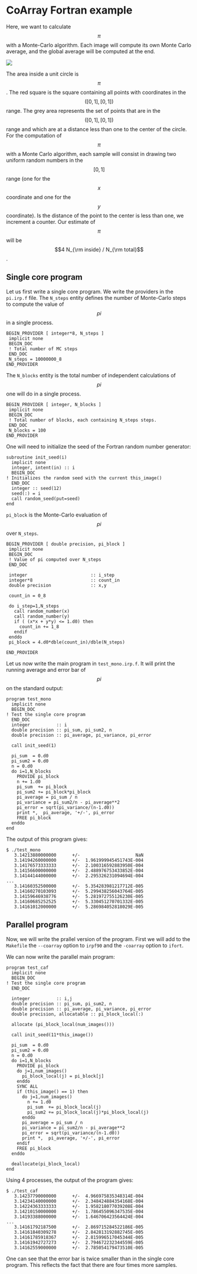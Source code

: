 CoArray Fortran example
=======================

Here, we want to calculate $$\pi$$ with a Monte-Carlo algorithm. Each image will
compute its own Monte Carlo average, and the global average will be computed at
the end.

![](pi.svg)

The area inside a unit circle is $$\pi$$. The red square is the square
containing all points with coordinates in the $$([0,1],[0,1])$$ range. The grey
area represents the set of points that are in the $$([0,1],[0,1])$$ range and
which are at a distance less than one to the center of the circle. For the
computation of $$\pi$$ with a Monte Carlo algorithm, each sample will consist
in drawing two uniform random numbers in the $$[0,1]$$ range (one for the $$x$$
coordinate and one for the $$y$$ coordinate). Is the distance of the point to
the center is less than one, we increment a counter. Our estimate of $$\pi$$
will be $$4 N_{\rm inside} / N_{\rm total}$$.

Single core program
-------------------

Let us first write a single core program. We write the providers in the
``pi.irp.f`` file. The ``N_steps`` entity defines the number of Monte-Carlo
steps to compute the value of $$pi$$ in a single process.

``` irpf90
BEGIN_PROVIDER [ integer*8, N_steps ]
 implicit none
 BEGIN_DOC
 ! Total number of MC steps 
 END_DOC
 N_steps = 10000000_8
END_PROVIDER
```

The ``N_blocks`` entity is the total number of independent calculations of
$$pi$$ one will do in a single process.

``` irpf90
BEGIN_PROVIDER [ integer, N_blocks ]
 implicit none
 BEGIN_DOC
 ! Total number of blocks, each containing N_steps steps.
 END_DOC
 N_blocks = 100
END_PROVIDER
```

One will need to initialize the seed of the Fortran random number generator:

``` irpf90
subroutine init_seed(i)
  implicit none
  integer, intent(in) :: i
  BEGIN_DOC
! Initializes the random seed with the current this_image()
  END_DOC
  integer :: seed(12)
  seed(:) = i
  call random_seed(put=seed)
end
```

``pi_block`` is the Monte-Carlo evaluation of $$pi$$ over ``N_steps``.

```
BEGIN_PROVIDER [ double precision, pi_block ]
 implicit none
 BEGIN_DOC
 ! Value of pi computed over N_steps
 END_DOC

 integer                        :: i_step
 integer*8                      :: count_in
 double precision               :: x,y

 count_in = 0_8

 do i_step=1,N_steps
   call random_number(x)
   call random_number(y)
   if ( (x*x + y*y) <= 1.d0) then
     count_in += 1_8
   endif
 enddo
 pi_block = 4.d0*dble(count_in)/dble(N_steps)

END_PROVIDER
```


Let us now write the main program in ``test_mono.irp.f``. It will print the
running average and error bar of $$pi$$ on the standard output:

``` irpf90
program test_mono
  implicit none
  BEGIN_DOC
! Test the single core program
  END_DOC
  integer          :: i
  double precision :: pi_sum, pi_sum2, n
  double precision :: pi_average, pi_variance, pi_error

  call init_seed(1)

  pi_sum  = 0.d0
  pi_sum2 = 0.d0
  n = 0.d0
  do i=1,N_blocks
    PROVIDE pi_block
    n += 1.d0
    pi_sum  += pi_block
    pi_sum2 += pi_block*pi_block
    pi_average = pi_sum / n
    pi_variance = pi_sum2/n - pi_average**2
    pi_error = sqrt(pi_variance/(n-1.d0))
    print *,  pi_average, '+/-', pi_error
    FREE pi_block
  enddo
end
```

The output of this program gives:

``` 
$ ./test_mono
   3.14213880000000      +/-                     NaN
   3.14194260000000      +/-  1.961999945451743E-004
   3.14176573333333      +/-  2.100316592883950E-004
   3.14156600000000      +/-  2.488976753433852E-004
   3.14144144000000      +/-  2.295326231094694E-004
...
   3.14160352500000      +/-  5.354283981217712E-005
   3.14160270103093      +/-  5.299438256043764E-005
   3.14159646938776      +/-  5.281972755126230E-005
   3.14160685252525      +/-  5.330451270701332E-005
   3.14161012000000      +/-  5.286984052818029E-005
```

Parallel program
-----------------

Now, we will write the prallel version of the program. First we will add to the
``Makefile`` the ``--coarray`` option to ``irpf90`` and the ``-coarray`` option
to ``ifort``.

We can now write the parallel main program:

``` irpf90
program test_caf
  implicit none
  BEGIN_DOC
! Test the single core program
  END_DOC

  integer          :: i,j
  double precision :: pi_sum, pi_sum2, n
  double precision :: pi_average, pi_variance, pi_error
  double precision, allocatable :: pi_block_local(:)

  allocate (pi_block_local(num_images()))

  call init_seed(11*this_image())

  pi_sum  = 0.d0
  pi_sum2 = 0.d0
  n = 0.d0
  do i=1,N_blocks
    PROVIDE pi_block
    do j=1,num_images()
      pi_block_local(j) = pi_block[j]
    enddo
    SYNC ALL
    if (this_image() == 1) then
      do j=1,num_images()
        n += 1.d0
        pi_sum  += pi_block_local(j)
        pi_sum2 += pi_block_local(j)*pi_block_local(j)
      enddo
      pi_average = pi_sum / n
      pi_variance = pi_sum2/n - pi_average**2
      pi_error = sqrt(pi_variance/(n-1.d0))
      print *,  pi_average, '+/-', pi_error
    endif
    FREE pi_block
  enddo

  deallocate(pi_block_local)
end
```

Using 4 processes, the output of the program gives:
```
$ ./test_caf
   3.14237790000000      +/-  4.966975835348314E-004
   3.14234140000000      +/-  2.348424884354168E-004
   3.14224363333333      +/-  1.958218077039208E-004
   3.14210150000000      +/-  1.786455096347535E-004
   3.14193388000000      +/-  1.646706423564424E-004
...
   3.14161792187500      +/-  2.869715284522186E-005
   3.14161840309278      +/-  2.842813192882745E-005
   3.14161785918367      +/-  2.815996517045344E-005
   3.14161942727273      +/-  2.794672232344559E-005
   3.14162559000000      +/-  2.785054179473510E-005
```

One can see that the error bar is twice smaller than in the single core program.
This reflects the fact that there are four times more samples.

